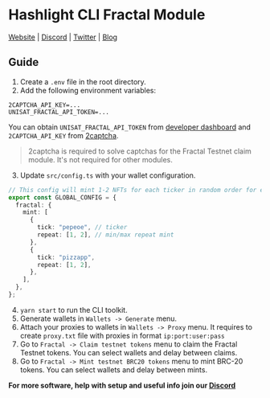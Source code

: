 # Hashlight CLI Fractal Module
[Website](https://hashlight.xyz/) | [Discord](https://discord.gg/tKbHweDkeY) | [Twitter](https://x.com/hashlight) | [Blog](https://teletype.in/@hashlight)

## Guide
1. Create a `.env` file in the root directory.
2. Add the following environment variables:
```
2CAPTCHA_API_KEY=... 
UNISAT_FRACTAL_API_TOKEN=...
```
You can obtain `UNISAT_FRACTAL_API_TOKEN` from [developer dashboard](https://developer.unisat.io/account/login) and `2CAPTCHA_API_KEY` from [2captcha](https://2captcha.com/enterpage).

> 2captcha is required to solve captchas for the Fractal Testnet claim module. It's not required for other modules.
3. Update `src/config.ts` with your wallet configuration.
```ts
// This config will mint 1-2 NFTs for each ticker in random order for each wallet you select
export const GLOBAL_CONFIG = {
  fractal: {
    mint: [
      {
        tick: "pepeoe", // ticker
        repeat: [1, 2], // min/max repeat mint
      },
      {
        tick: "pizzapp",
        repeat: [1, 2],
      },
    ],
  },
};
```
4. `yarn start` to run the CLI toolkit.
6. Generate wallets in `Wallets -> Generate` menu.
7. Attach your proxies to wallets in `Wallets -> Proxy` menu. It requires to create `proxy.txt` file with proxies in format `ip:port:user:pass`
8. Go to `Fractal -> Claim testnet tokens` menu to claim the Fractal Testnet tokens. You can select wallets and delay between claims.
9. Go to `Fractal -> Mint testnet BRC20 tokens` menu to mint BRC-20 tokens. You can select wallets and delay between mints.

**For more software, help with setup and useful info join our [Discord](https://discord.gg/tKbHweDkeY)**